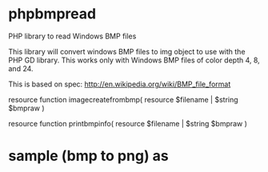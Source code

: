 phpbmpread
==========

PHP library to read Windows BMP files

This library will convert windows BMP files to img object to use with the PHP GD library. This works only with Windows BMP files of color depth 4, 8, and 24.

This is based on spec: http://en.wikipedia.org/wiki/BMP_file_format

resource function imagecreatefrombmp( resource $filename | $string $bmpraw )

resource function printbmpinfo( resource $filename | $string $bmpraw )

sample (bmp to png) as <img>
============================

<?php

require 'BMP.php'; //BMP support

try {

	$im = imagecreatefrombmp('ms4bit.bmp');
	
}

catch(\Exception $e) {

	echo($e);
	exit;

}

	//output the image
	header('Content-type: image/png');
	imagepng($im);
	imagedestroy($im);
	exit;

?>

